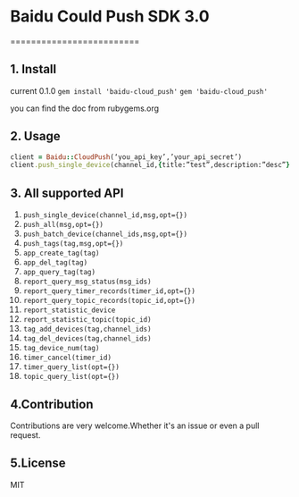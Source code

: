 # Baidu Could Push SDK 3.0
=========================

## 1. Install
current 0.1.0 `gem install 'baidu-cloud_push'` `gem 'baidu-cloud_push'`

you can find the doc from rubygems.org

## 2. Usage

```ruby
client = Baidu::CloudPush(‘you_api_key’,’your_api_secret’)
client.push_single_device(channel_id,{title:”test”,description:”desc”}
```

## 3. All supported API
1. `push_single_device(channel_id,msg,opt={})`
2. `push_all(msg,opt={})`
3. `push_batch_device(channel_ids,msg,opt={})`
4. `push_tags(tag,msg,opt={})`
5. `app_create_tag(tag)`
6. `app_del_tag(tag)`
7. `app_query_tag(tag)`
8. `report_query_msg_status(msg_ids)`
9. `report_query_timer_records(timer_id,opt={})`
10. `report_query_topic_records(topic_id,opt={})`
11. `report_statistic_device`
12. `report_statistic_topic(topic_id)`
13. `tag_add_devices(tag,channel_ids)`
14. `tag_del_devices(tag,channel_ids)`
15. `tag_device_num(tag)`
16. `timer_cancel(timer_id)`
17. `timer_query_list(opt={})`
18. `topic_query_list(opt={})`

## 4.Contribution
Contributions are very welcome.Whether it's an issue or even a pull request.

## 5.License
MIT
